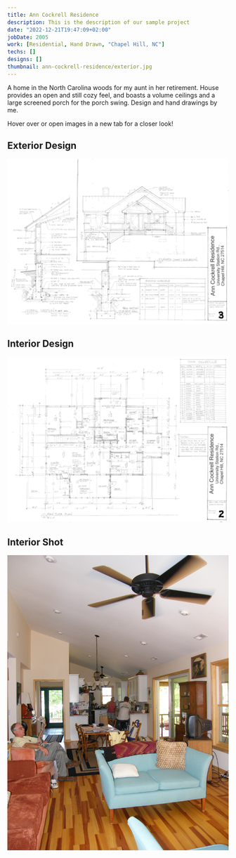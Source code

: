```yaml
---
title: Ann Cockrell Residence
description: This is the description of our sample project
date: "2022-12-21T19:47:09+02:00"
jobDate: 2005
work: [Residential, Hand Drawn, "Chapel Hill, NC"]
techs: []
designs: []
thumbnail: ann-cockrell-residence/exterior.jpg
---
```


A home in the North Carolina woods for my aunt in
her retirement. House provides an open and still cozy feel, and boasts a volume ceilings and a
large screened porch for the porch swing. Design and hand drawings by me.

Hover over or open images in a new tab for a closer look!

## Exterior Design

<div class="zoom">

![exterior design](exterior-design.jpg)

</div>

## Interior Design

<div class="zoom">

![interior design](interior-design.jpg)

</div>

## Interior Shot

![interior shot](interior.jpg)
